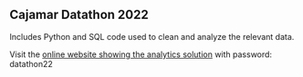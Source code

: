 ## Cajamar Datathon 2022
Includes Python and SQL code used to clean and analyze the relevant data.

Visit the [online website showing the analytics solution](https://mruddym.wixsite.com/team-origin-data) with password: datathon22
